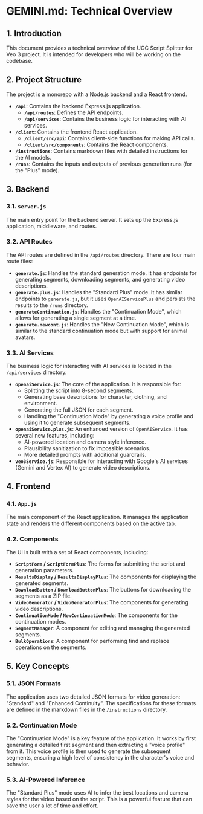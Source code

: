 # GEMINI.md: Technical Overview

## 1. Introduction

This document provides a technical overview of the UGC Script Splitter for Veo 3 project. It is intended for developers who will be working on the codebase.

## 2. Project Structure

The project is a monorepo with a Node.js backend and a React frontend.

*   **`/api`**: Contains the backend Express.js application.
    *   **`/api/routes`**: Defines the API endpoints.
    *   **`/api/services`**: Contains the business logic for interacting with AI services.
*   **`/client`**: Contains the frontend React application.
    *   **`/client/src/api`**: Contains client-side functions for making API calls.
    *   **`/client/src/components`**: Contains the React components.
*   **`/instructions`**: Contains markdown files with detailed instructions for the AI models.
*   **`/runs`**: Contains the inputs and outputs of previous generation runs (for the "Plus" mode).

## 3. Backend

### 3.1. `server.js`

The main entry point for the backend server. It sets up the Express.js application, middleware, and routes.

### 3.2. API Routes

The API routes are defined in the `/api/routes` directory. There are four main route files:

*   **`generate.js`**: Handles the standard generation mode. It has endpoints for generating segments, downloading segments, and generating video descriptions.
*   **`generate.plus.js`**: Handles the "Standard Plus" mode. It has similar endpoints to `generate.js`, but it uses `OpenAIServicePlus` and persists the results to the `/runs` directory.
*   **`generateContinuation.js`**: Handles the "Continuation Mode", which allows for generating a single segment at a time.
*   **`generate.newcont.js`**: Handles the "New Continuation Mode", which is similar to the standard continuation mode but with support for animal avatars.

### 3.3. AI Services

The business logic for interacting with AI services is located in the `/api/services` directory.

*   **`openaiService.js`**: The core of the application. It is responsible for:
    *   Splitting the script into 8-second segments.
    *   Generating base descriptions for character, clothing, and environment.
    *   Generating the full JSON for each segment.
    *   Handling the "Continuation Mode" by generating a voice profile and using it to generate subsequent segments.
*   **`openaiService.plus.js`**: An enhanced version of `OpenAIService`. It has several new features, including:
    *   AI-powered location and camera style inference.
    *   Plausibility sanitization to fix impossible scenarios.
    *   More detailed prompts with additional guardrails.
*   **`veo3Service.js`**: Responsible for interacting with Google's AI services (Gemini and Vertex AI) to generate video descriptions.

## 4. Frontend

### 4.1. `App.js`

The main component of the React application. It manages the application state and renders the different components based on the active tab.

### 4.2. Components

The UI is built with a set of React components, including:

*   **`ScriptForm` / `ScriptFormPlus`**: The forms for submitting the script and generation parameters.
*   **`ResultsDisplay` / `ResultsDisplayPlus`**: The components for displaying the generated segments.
*   **`DownloadButton` / `DownloadButtonPlus`**: The buttons for downloading the segments as a ZIP file.
*   **`VideoGenerator` / `VideoGeneratorPlus`**: The components for generating video descriptions.
*   **`ContinuationMode` / `NewContinuationMode`**: The components for the continuation modes.
*   **`SegmentManager`**: A component for editing and managing the generated segments.
*   **`BulkOperations`**: A component for performing find and replace operations on the segments.

## 5. Key Concepts

### 5.1. JSON Formats

The application uses two detailed JSON formats for video generation: "Standard" and "Enhanced Continuity". The specifications for these formats are defined in the markdown files in the `/instructions` directory.

### 5.2. Continuation Mode

The "Continuation Mode" is a key feature of the application. It works by first generating a detailed first segment and then extracting a "voice profile" from it. This voice profile is then used to generate the subsequent segments, ensuring a high level of consistency in the character's voice and behavior.

### 5.3. AI-Powered Inference

The "Standard Plus" mode uses AI to infer the best locations and camera styles for the video based on the script. This is a powerful feature that can save the user a lot of time and effort.
